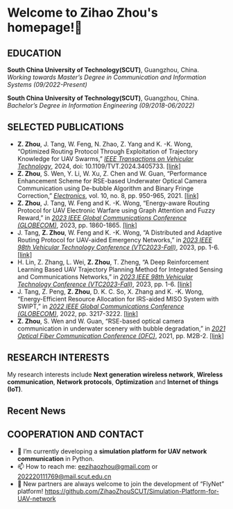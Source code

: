 <!--
**ZihaoZhouSCUT/ZihaoZhouSCUT** is a ✨ _special_ ✨ repository because its `README.md` (this file) appears on your GitHub profile.

Here are some ideas to get you started:  

- 🌱 I’m currently learning ...
- 👯 I’m looking to collaborate on ... 
- 🤔 I’m looking for help with ...
- 💬 Ask me about ...
..
- 😄 Pronouns: ...
- ⚡ Fun fact: ...
-->

# Welcome to Zihao Zhou's homepage!👋

## EDUCATION
**South China University of Technology(SCUT)**, Guangzhou, China.<br />
*Working towards Master’s Degree in Communication and Information Systems (09/2022-Present)*

**South China University of Technology(SCUT)**, Guangzhou, China.<br />
*Bachelor’s Degree in Information Engineering (09/2018-06/2022)*

## SELECTED PUBLICATIONS
- **Z. Zhou**, J. Tang, W. Feng, N. Zhao, Z. Yang and K. -K. Wong, “Optimized Routing Protocol Through Exploitation of Trajectory Knowledge for UAV Swarms,” [*IEEE Transactions on Vehicular Technology*](https://ieeexplore.ieee.org/xpl/RecentIssue.jsp?punumber=25), 2024, doi: 10.1109/TVT.2024.3405733. [[link]](https://ieeexplore.ieee.org/stamp/stamp.jsp?tp=&arnumber=10539275)
- **Z. Zhou**, S. Wen, Y. Li, W. Xu, Z. Chen and W. Guan, “Performance Enhancement Scheme for RSE-based Underwater Optical Camera Communication using De-bubble Algorithm and Binary Fringe Correction,” [*Electronics*](https://www.mdpi.com/journal/electronics), vol. 10, no. 8, pp. 950-965, 2021. [[link]](https://www.mdpi.com/2079-9292/10/8/950)
- **Z. Zhou**, J. Tang, W. Feng and K. -K. Wong, “Energy-aware Routing Protocol for UAV Electronic Warfare using Graph Attention and Fuzzy Reward,” in [*2023 IEEE Global Communications Conference (GLOBECOM)*](https://globecom2023.ieee-globecom.org/), 2023, pp. 1860-1865. [[link]](https://ieeexplore.ieee.org/stamp/stamp.jsp?arnumber=10437213&casa_token=eul7Cab03_0AAAAA:vTqmR3vpgJhLqiEsS8ZpAbE_RXMh5AJetC7jET2lcUKCUwsFWzGHQNn1YApuXFTokjlWt67hTonQS30&tag=1)
- J. Tang, **Z. Zhou**, W. Feng and K. -K. Wong, “A Distributed and Adaptive Routing Protocol for UAV-aided Emergency Networks,” in [*2023 IEEE 98th Vehicular Technology Conference (VTC2023-Fall)*](https://events.vtsociety.org/vtc2023-fall/), 2023, pp. 1-6. [[link]](https://ieeexplore.ieee.org/stamp/stamp.jsp?arnumber=10333575&casa_token=PotL2w2UNZEAAAAA:KQGHf-EVYo55UqQZQ3DIXw-PzTN-GVFB3XZvV2Eq_SSJzyM9qx0PeLeYHj9YfWToO8uaQwQvjVfgP_E)
- H. Lin, Z. Zhang, L. Wei, **Z. Zhou**, T. Zheng, “A Deep Reinforcement Learning Based UAV Trajectory Planning Method for Integrated Sensing and Communications Networks,” in [*2023 IEEE 98th Vehicular Technology Conference (VTC2023-Fall)*](https://events.vtsociety.org/vtc2023-fall/), 2023, pp. 1-6. [[link]](https://ieeexplore.ieee.org/document/10333531)
- J. Tang, Z. Peng, **Z. Zhou**, D. K. C. So, X. Zhang and K. -K. Wong, “Energy-Efficient Resource Allocation for IRS-aided MISO System with SWIPT,” in [*2022 IEEE Global Communications Conference (GLOBECOM)*](https://globecom2022.ieee-globecom.org/), 2022, pp. 3217-3222. [[link]](https://ieeexplore.ieee.org/stamp/stamp.jsp?arnumber=10000645&casa_token=hgZAdRDR2gUAAAAA:RNsIO4isqjntYMVMeYmIpM7E0Hl_wKRwSvGleBvyvOL63QRzxaeUJWPqrGq-PxsXwKq5wvqmt0SAJU0)
- **Z. Zhou**, S. Wen and W. Guan, “RSE-based optical camera communication in underwater scenery with bubble degradation,” in [*2021 Optical Fiber Communication Conference (OFC)*](https://ieeexplore.ieee.org/xpl/conhome/9489393/proceeding), 2021, pp. M2B-2. [[link]](https://opg.optica.org/abstract.cfm?uri=OFC-2021-M2B.2)

## RESEARCH INTERESTS
My research interests include **Next generation wireless network**, **Wireless communication**, **Network protocols**, **Optimization** and **Internet of things (IoT)**.

## Recent News

## COOPERATION AND CONTACT
- 🤔 I’m currently developing a **simulation platform for UAV network communication** in Python.
- 📫 How to reach me: eezihaozhou@gmail.com or 202220111769@mail.scut.edu.cn
- 🤝 New partners are always welcome to join the development of “FlyNet” platform! https://github.com/ZihaoZhouSCUT/Simulation-Platform-for-UAV-network 
